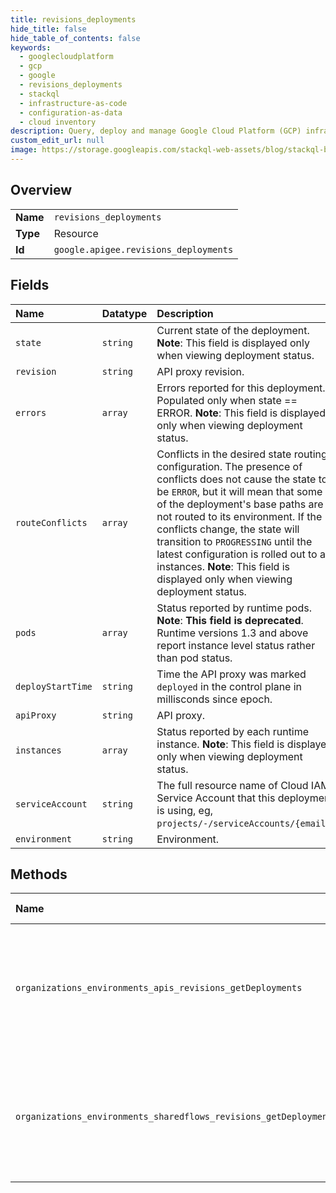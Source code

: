 ```yaml
---
title: revisions_deployments
hide_title: false
hide_table_of_contents: false
keywords:
  - googlecloudplatform
  - gcp
  - google
  - revisions_deployments
  - stackql
  - infrastructure-as-code
  - configuration-as-data
  - cloud inventory
description: Query, deploy and manage Google Cloud Platform (GCP) infrastructure and resources using SQL
custom_edit_url: null
image: https://storage.googleapis.com/stackql-web-assets/blog/stackql-blog-post-featured-image.png
---
```

  
    

## Overview
<table><tbody>
<tr><td><b>Name</b></td><td><code>revisions_deployments</code></td></tr>
<tr><td><b>Type</b></td><td>Resource</td></tr>
<tr><td><b>Id</b></td><td><code>google.apigee.revisions_deployments</code></td></tr>
</tbody></table>

## Fields
| Name | Datatype | Description |
|:-----|:---------|:------------|
| `state` | `string` | Current state of the deployment. **Note**: This field is displayed only when viewing deployment status. |
| `revision` | `string` | API proxy revision. |
| `errors` | `array` | Errors reported for this deployment. Populated only when state == ERROR. **Note**: This field is displayed only when viewing deployment status. |
| `routeConflicts` | `array` | Conflicts in the desired state routing configuration. The presence of conflicts does not cause the state to be `ERROR`, but it will mean that some of the deployment's base paths are not routed to its environment. If the conflicts change, the state will transition to `PROGRESSING` until the latest configuration is rolled out to all instances. **Note**: This field is displayed only when viewing deployment status. |
| `pods` | `array` | Status reported by runtime pods. **Note**: **This field is deprecated**. Runtime versions 1.3 and above report instance level status rather than pod status. |
| `deployStartTime` | `string` | Time the API proxy was marked `deployed` in the control plane in millisconds since epoch. |
| `apiProxy` | `string` | API proxy. |
| `instances` | `array` | Status reported by each runtime instance. **Note**: This field is displayed only when viewing deployment status. |
| `serviceAccount` | `string` | The full resource name of Cloud IAM Service Account that this deployment is using, eg, `projects/-/serviceAccounts/{email}`. |
| `environment` | `string` | Environment. |
## Methods
| Name | Accessible by | Required Params | Description |
|:-----|:--------------|:----------------|:------------|
| `organizations_environments_apis_revisions_getDeployments` | `SELECT` | `name` | Gets the deployment of an API proxy revision and actual state reported by runtime pods. |
| `organizations_environments_sharedflows_revisions_getDeployments` | `SELECT` | `name` | Gets the deployment of a shared flow revision and actual state reported by runtime pods. |
